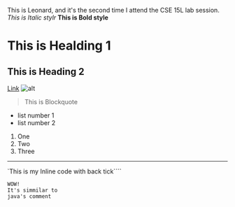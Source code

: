 This is Leonard, and it's the second time I attend the CSE 15L lab session.
*This is Italic stylr* 
**This is Bold style**
# This is Healding 1
## This is Heading 2
[Link](http://www.4399.cn/)
![alt](http://newsimg.5054399.com/uploads/userup/2204/ertong_7f85fc733f2fae7c43d69e661fd3a6a6.jpg?1)
> This is Blockquote
* list number 1
* list number 2
1. One
2. Two
3. Three
---
`This is my Inline code with back tick````


```
WOW!
It's simmilar to
java's comment
```
